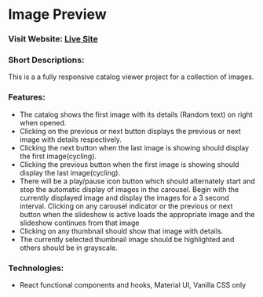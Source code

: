 # Image Preview

### Visit Website: [Live Site](https://image-preview-shahariarrahman98.netlify.app/)

### Short Descriptions:
This is a a fully responsive catalog viewer project for a collection of images.

### Features:
* The catalog shows the first image with its details (Random text) on right when opened.
* Clicking on the previous or next button displays the previous or next image with details respectively.
* Clicking the next button when the last image is showing should display the first image(cycling).
* Clicking the previous button when the first image is showing should display the last image(cycling).
* There will be a play/pause icon button which should alternately start and stop the automatic display of images in the carousel. Begin with the currently displayed image and display the images for a 3 second interval. Clicking on any carousel indicator or the previous or next button when the slideshow is active loads the appropriate image and the slideshow continues from that image
* Clicking on any thumbnail should show that image with details.
* The currently selected thumbnail image should be highlighted and others should be in grayscale.


### Technologies:
* React functional components and hooks, Material UI, Vanilla CSS only 
